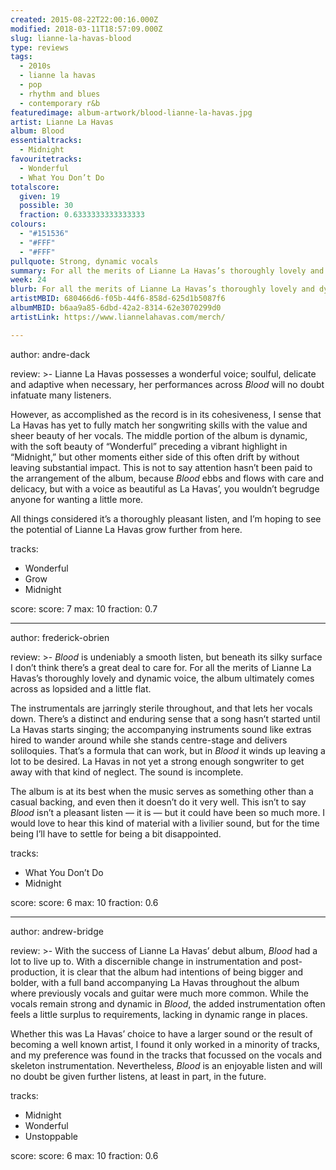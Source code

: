 ```yaml
---
created: 2015-08-22T22:00:16.000Z
modified: 2018-03-11T18:57:09.000Z
slug: lianne-la-havas-blood
type: reviews
tags:
  - 2010s
  - lianne la havas
  - pop
  - rhythm and blues
  - contemporary r&b
featuredimage: album-artwork/blood-lianne-la-havas.jpg
artist: Lianne La Havas
album: Blood
essentialtracks:
  - Midnight
favouritetracks:
  - Wonderful
  - What You Don’t Do
totalscore:
  given: 19
  possible: 30
  fraction: 0.6333333333333333
colours:
  - "#151536"
  - "#FFF"
  - "#FFF"
pullquote: Strong, dynamic vocals
summary: For all the merits of Lianne La Havas’s thoroughly lovely and dynamic voice, the album ultimately comes across as lopsided and a little flat. This isn’t to say Blood isn’t a pleasant listen — it is — but it could have been so much more.
week: 24
blurb: For all the merits of Lianne La Havas’s thoroughly lovely and dynamic voice, the album ultimately comes across as lopsided and a little flat.
artistMBID: 680466d6-f05b-44f6-858d-625d1b5087f6
albumMBID: b6aa9a85-6dbd-42a2-8314-62e3070299d0
artistLink: https://www.liannelahavas.com/merch/

---
```


author: andre-dack

review: >-
  Lianne La Havas possesses a wonderful voice; soulful, delicate and adaptive when necessary, her performances across *Blood* will no doubt infatuate many listeners. 
  
  However, as accomplished as the record is in its cohesiveness, I sense that La Havas has yet to fully match her songwriting skills with the value and sheer beauty of her vocals. The middle portion of the album is dynamic, with the soft beauty of “Wonderful” preceding a vibrant highlight in “Midnight,” but other moments either side of this often drift by without leaving substantial impact. This is not to say attention hasn’t been paid to the arrangement of the album, because *Blood* ebbs and flows with care and delicacy, but with a voice as beautiful as La Havas’, you wouldn’t begrudge anyone for wanting a little more. 
  
  All things considered it’s a thoroughly pleasant listen, and I’m hoping to see the potential of Lianne La Havas grow further from here.

tracks:
  - Wonderful
  - ­Grow
  - ­Midnight

score:
  score: 7
  max: 10
  fraction: 0.7

---
author: frederick-obrien

review: >-
  *Blood* is undeniably a smooth listen, but beneath its silky surface I don’t think there’s a great deal to care for. For all the merits of Lianne La Havas’s thoroughly lovely and dynamic voice, the album ultimately comes across as lopsided and a little flat. 
  
  The instrumentals are jarringly sterile throughout, and that lets her vocals down. There’s a distinct and enduring sense that a song hasn’t started until La Havas starts singing; the accompanying instruments sound like extras hired to wander around while she stands centre-stage and delivers soliloquies. That’s a formula that can work, but in *Blood* it winds up leaving a lot to be desired. La Havas in not yet a strong enough songwriter to get away with that kind of neglect. The sound is incomplete. 
  
  The album is at its best when the music serves as something other than a casual backing, and even then it doesn’t do it very well. This isn’t to say *Blood* isn’t a pleasant listen — it is — but it could have been so much more. I would love to hear this kind of material with a livilier sound, but for the time being I’ll have to settle for being a bit disappointed.

tracks:
  - What You Don’t Do
  - ­Midnight

score:
  score: 6
  max: 10
  fraction: 0.6

---
author: andrew-bridge

review: >-
  With the success of Lianne La Havas’ debut album, *Blood* had a lot to live up to. With a discernible change in instrumentation and post-production, it is clear that the album had intentions of being bigger and bolder, with a full band accompanying La Havas throughout the album where previously vocals and guitar were much more common. While the vocals remain strong and dynamic in *Blood*, the added instrumentation often feels a little surplus to requirements, lacking in dynamic range in places. 
  
  Whether this was La Havas’ choice to have a larger sound or the result of becoming a well known artist, I found it only worked in a minority of tracks, and my preference was found in the tracks that focussed on the vocals and skeleton instrumentation. Nevertheless, *Blood* is an enjoyable listen and will no doubt be given further listens, at least in part, in the future.

tracks:
  - Midnight
  - ­Wonderful
  - ­Unstoppable

score:
  score: 6
  max: 10
  fraction: 0.6
